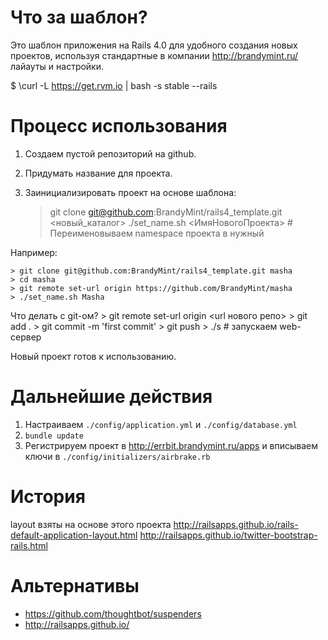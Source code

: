 Что за шаблон?
===

Это шаблон приложения на Rails 4.0 для удобного создания новых проектов,
используя стандартные в компании http://brandymint.ru/ лайауты и
настройки.

$ \curl -L https://get.rvm.io | bash -s stable --rails 


Процесс использования
===

1. Создаем пустой репозиторий на github.
2. Придумать название для проекта.
3. Заинициализировать проект на основе шаблона:

    > git clone git@github.com:BrandyMint/rails4_template.git <новый_каталог>
    > ./set_name.sh <ИмяНовогоПроекта>  # Переименовываем namespace проекта в нужный

Например:

    > git clone git@github.com:BrandyMint/rails4_template.git masha
    > cd masha
    > git remote set-url origin https://github.com/BrandyMint/masha
    > ./set_name.sh Masha


Что делать с git-ом?
    > git remote set-url origin <url нового репо>
    > git add .
    > git commit -m 'first commit'
    > git push
    > ./s                               # запускаем web-сервер

Новый проект готов к использованию.

Дальнейшие действия
===

1. Настраиваем `./config/application.yml` и `./config/database.yml`
2. `bundle update`
3. Регистрируем проект в http://errbit.brandymint.ru/apps и вписываем
ключи в `./config/initializers/airbrake.rb`

История
=======

layout взяты на основе этого проекта
http://railsapps.github.io/rails-default-application-layout.html
http://railsapps.github.io/twitter-bootstrap-rails.html


Альтернативы
============

* https://github.com/thoughtbot/suspenders
* http://railsapps.github.io/
